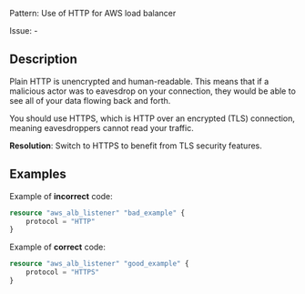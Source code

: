 Pattern: Use of HTTP for AWS load balancer

Issue: -

## Description

Plain HTTP is unencrypted and human-readable. This means that if a malicious actor was to eavesdrop on your connection, they would be able to see all of your data flowing back and forth.

You should use HTTPS, which is HTTP over an encrypted (TLS) connection, meaning eavesdroppers cannot read your traffic.

**Resolution**: Switch to HTTPS to benefit from TLS security features.

## Examples

Example of **incorrect** code:

```terraform
resource "aws_alb_listener" "bad_example" {
	protocol = "HTTP"
}
```

Example of **correct** code:

```terraform
resource "aws_alb_listener" "good_example" {
	protocol = "HTTPS"
}
```